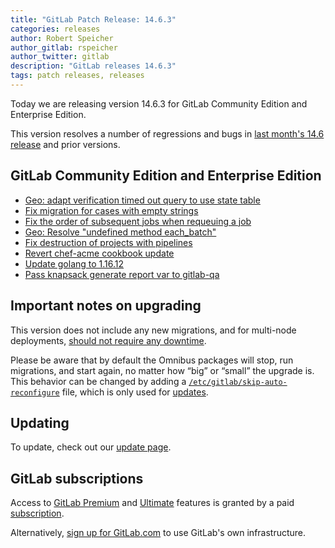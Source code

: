```yaml
---
title: "GitLab Patch Release: 14.6.3"
categories: releases
author: Robert Speicher
author_gitlab: rspeicher
author_twitter: gitlab
description: "GitLab releases 14.6.3"
tags: patch releases, releases
---
```


<!-- For detailed instructions on how to complete this, please see https://gitlab.com/gitlab-org/release/docs/blob/master/general/patch/blog-post.md -->

Today we are releasing version 14.6.3 for GitLab Community Edition and Enterprise Edition.

This version resolves a number of regressions and bugs in
[last month's 14.6 release](/releases/2021/12/22/gitlab-14-6-released/) and
prior versions.

## GitLab Community Edition and Enterprise Edition

<!--
- [Description](GitLab MR LINK)
- [Description](GitLab MR LINK)
-->

* [Geo: adapt verification timed out query to use state table](https://gitlab.com/gitlab-org/gitlab/-/merge_requests/77364)
* [Fix migration for cases with empty strings](https://gitlab.com/gitlab-org/gitlab/-/merge_requests/77506)
* [Fix the order of subsequent jobs when requeuing a job](https://gitlab.com/gitlab-org/gitlab/-/merge_requests/77528)
* [Geo: Resolve "undefined method each_batch"](https://gitlab.com/gitlab-org/gitlab/-/merge_requests/77676)
* [Fix destruction of projects with pipelines](https://gitlab.com/gitlab-org/gitlab/-/merge_requests/77941)
* [Revert chef-acme cookbook update](https://gitlab.com/gitlab-org/omnibus-gitlab/-/merge_requests/5819)
* [Update golang to 1.16.12](https://gitlab.com/gitlab-org/build/CNG/-/merge_requests/853)
* [Pass knapsack generate report var to gitlab-qa](https://gitlab.com/gitlab-org/omnibus-gitlab/-/merge_requests/5818)
<!-- {{ MERGE_REQUEST_LIST }} -->

## Important notes on upgrading

This version does not include any new migrations, and for multi-node deployments, [should not require any downtime](https://docs.gitlab.com/ee/update/#upgrading-without-downtime).

Please be aware that by default the Omnibus packages will stop, run migrations,
and start again, no matter how “big” or “small” the upgrade is. This behavior
can be changed by adding a [`/etc/gitlab/skip-auto-reconfigure`](http://docs.gitlab.com/omnibus/update/README.html) file,
which is only used for [updates](https://docs.gitlab.com/omnibus/update/README.html).

## Updating

To update, check out our [update page](/update/).

## GitLab subscriptions

Access to [GitLab Premium](/pricing/premium/) and [Ultimate](/pricing/ultimate/) features is granted by a paid [subscription](/pricing/).

Alternatively, [sign up for GitLab.com](https://gitlab.com/users/sign_in)
to use GitLab's own infrastructure.
